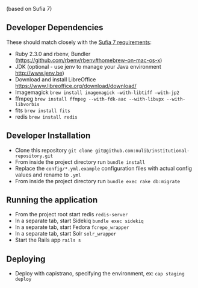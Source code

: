 
(based on Sufia 7)

## Developer Dependencies

These should match closely with the [Sufia 7 requirements](https://github.com/projecthydra/sufia/blob/master/README.md):
  * Ruby 2.3.0 and rbenv, Bundler (https://github.com/rbenv/rbenv#homebrew-on-mac-os-x)
  * JDK (optional - use jenv to manage your Java environment http://www.jenv.be)
  * Download and install LibreOffice https://www.libreoffice.org/download/download/
  * Imagemagick `brew install imagemagick —with-libtiff —with-jp2`
  * ffmpeg `brew install ffmpeg --with-fdk-aac --with-libvpx --with-libvorbis`
  * fits `brew install fits`
  * redis `brew install redis`

## Developer Installation

  * Clone this repository `git clone git@github.com:nulib/institutional-repository.git`
  * From inside the project directory run `bundle install`
  * Replace the `config/*.yml.example` configuration files with actual config values and rename to `.yml`
  * From inside the project directory run `bundle exec rake db:migrate`
  
## Running the application

  * From the project root start redis `redis-server`
  * In a separate tab, start Sidekiq `bundle exec sidekiq`
  * In a separate tab, start Fedora `fcrepo_wrapper`
  * In a separate tab, start Solr `solr_wrapper`
  * Start the Rails app `rails s`
  
 ## Deploying
  * Deploy with capistrano, specifying the environment, ex: `cap staging deploy`
